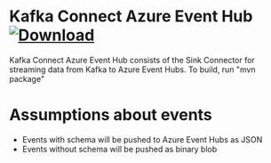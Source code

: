 # Kafka Connect Azure Event Hub  [ ![Download](https://api.bintray.com/packages/xjrk58/org.github.xjrk58/azure-eventhub-connector/images/download.svg?version=2.3.1) ](https://bintray.com/xjrk58/org.github.xjrk58/azure-eventhub-connector/2.3.1/link)
Kafka Connect Azure Event Hub consists of the Sink Connector for streaming data from Kafka to Azure Event Hubs.
To build, run "mvn package"

# Assumptions about events

- Events with schema will be pushed to Azure Event Hubs as JSON
- Events without schema will be pushed as binary blob
